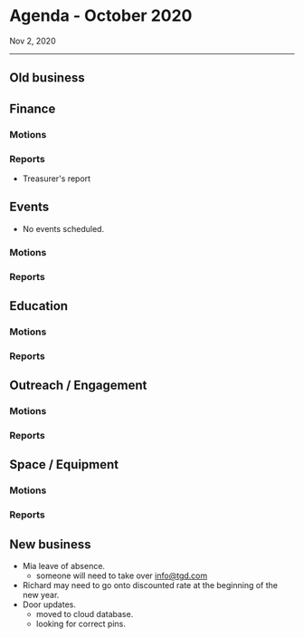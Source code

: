 # Agenda - October 2020

Nov 2, 2020

---

## Old business

## Finance

### Motions

### Reports

- Treasurer's report

## Events

- No events scheduled.

### Motions

### Reports

## Education

### Motions

### Reports

## Outreach / Engagement

### Motions

### Reports

## Space / Equipment

### Motions

### Reports

## New business

- Mia leave of absence.
  - someone will need to take over info@tgd.com
- Richard may need to go onto discounted rate at the beginning of the new year.
- Door updates.
  - moved to cloud database.
  - looking for correct pins.

